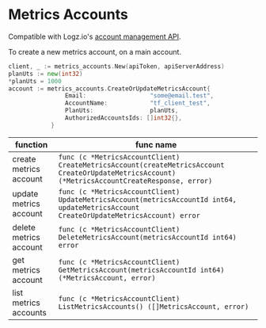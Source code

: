 # Metrics Accounts

Compatible with Logz.io's [account management API](https://api-docs.logz.io/docs/logz/create-a-new-metrics-account).

To create a new metrics account, on a main account.
```go
client, _ := metrics_accounts.New(apiToken, apiServerAddress)
planUts := new(int32)
*planUts = 1000
account := metrics_accounts.CreateOrUpdateMetricsAccount{
                Email:                  "some@email.test",
                AccountName:            "tf_client_test",
                PlanUts:                planUts,
                AuthorizedAccountsIds: []int32{},
            }
```

| function               | func name                                                                                                                                       |
|------------------------|-------------------------------------------------------------------------------------------------------------------------------------------------|
| create metrics account | `func (c *MetricsAccountClient) CreateMetricsAccount(createMetricsAccount CreateOrUpdateMetricsAccount) (*MetricsAccountCreateResponse, error)` |
| update metrics account | `func (c *MetricsAccountClient) UpdateMetricsAccount(metricsAccountId int64, updateMetricsAccount CreateOrUpdateMetricsAccount) error`          |
| delete metrics account | `func (c *MetricsAccountClient) DeleteMetricsAccount(metricsAccountId int64) error`                                                             |
| get metrics account    | `func (c *MetricsAccountClient) GetMetricsAccount(metricsAccountId int64) (*MetricsAccount, error)`                                             |
| list metrics accounts  | `func (c *MetricsAccountClient) ListMetricsAccounts() ([]MetricsAccount, error)`                                                                |

